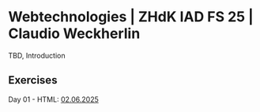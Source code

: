 # Webtechnologies | ZHdK IAD FS 25 | Claudio Weckherlin
TBD, Introduction

## Exercises
Day 01 - HTML: [02.06.2025](/02_06_25_html/)
